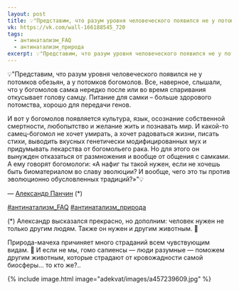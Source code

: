 ```yaml
---
layout: post
title: 💡"Представим, что разум уровня человеческого появился не у потомков обезьян, а у потомков богомолов..."
vk: https://vk.com/wall-166188545_720
tags:
  - антинатализм_FAQ
  - антинатализм_природа
excerpt: 💡"Представим, что разум уровня человеческого появился не у потомков обезьян, а у потомков богомолов. Все, наверное, слышали, что у богомолов самка нередко после или во время спаривания откусывает голову самцу. Питание для самки – больше здорового потомства, хорошо для передачи генов. ...
---
```

💡"Представим, что разум уровня человеческого появился не у потомков обезьян, а у потомков богомолов. Все, наверное, слышали, что у богомолов самка нередко после или во время спаривания откусывает голову самцу. Питание для самки – больше здорового потомства, хорошо для передачи генов.

И вот у богомолов появляется культура, язык, осознание собственной смертности, любопытство и желание жить и познавать мир. И какой-то самец-богомол не хочет умирать, а хочет радоваться жизни, писать стихи, выводить вкусных генетически модифицированных мух и придумывать лекарства от богомольего рака. Но для этого он вынужден отказаться от размножения и вообще от общения с самками. А ему говорят богомологи: «А нафиг ты такой нужен, если не хочешь быть биоматериалом во славу эволюции? И вообще, чего это ты против эволюционно обусловленных традиций?»"💡

— [Александр Панчин](https://vk.com/wall187756_350754) (\*)

[#антинатализм_FAQ](poisk.html#антинатализм_FAQ)
[#антинатализм_природа](poisk.html#антинатализм_природа)

(\*) Александр высказался прекрасно, но дополним: человек нужен не только другим людям. Также он нужен и другим животным. 🐾 

Природа-мачеха причиняет много страданий всем чувствующим видам. 🧬 И если не мы, гомо сапиенсы — люди разумные — поможем другим животным, которые страдают от кровожадности самой биосферы... то кто же?..

{% include image.html image="adekvat/images/a457239609.jpg" %}